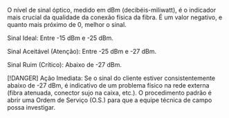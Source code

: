 O nível de sinal óptico, medido em dBm (decibéis-miliwatt), é o indicador mais crucial da qualidade da conexão física da fibra. É um valor negativo, e quanto mais próximo de 0, melhor o sinal.

Sinal Ideal: Entre -15 dBm e -25 dBm.

Sinal Aceitável (Atenção): Entre -25 dBm e -27 dBm.

Sinal Ruim (Crítico): Abaixo de -27 dBm.

[!DANGER]
Ação Imediata: Se o sinal do cliente estiver consistentemente abaixo de -27 dBm, é indicativo de um problema físico na rede externa (fibra atenuada, conector sujo na caixa, etc.). O procedimento padrão é abrir uma Ordem de Serviço (O.S.) para que a equipe técnica de campo possa investigar.